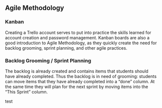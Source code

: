 ## Agile Methodology
### Kanban
Creating a Trello account serves to put into practice the skills learned for account creation and password management. Kanban boards are also a good introduction to Agile Methodology, as they quickly create the need for backlog grooming, sprint planning, and other agile practices.

### Backlog Grooming / Sprint Planning
The backlog is already created and contains items that students should have already completed. Thus the backlog is in need of grooming: students can move items that they have already completed into a “done” column.
At the same time they will plan for the next sprint by moving items into the “This Sprint” column.

test
